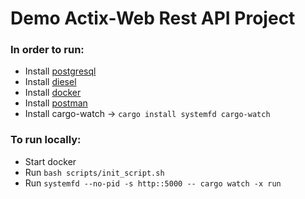 # Demo Actix-Web Rest API Project

### In order to run:

- Install [postgresql](https://www.postgresql.org/download)
- Install [diesel](https://diesel.rs/guides/getting-started.html)
- Install [docker](https://docs.docker.com/get-docker/)
- Install [postman](https://www.postman.com/downloads/)
- Install cargo-watch -> `cargo install systemfd cargo-watch`

### To run locally:

- Start docker
- Run `bash scripts/init_script.sh`
- Run `systemfd --no-pid -s http::5000 -- cargo watch -x run`
